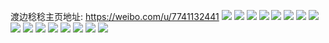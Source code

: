 渡边稔稔主页地址: https://weibo.com/u/7741132441 
![](https://wx4.sinaimg.cn/mw2000/008rT0aRly1h95xu8ylssj30u01u0qiy.jpg) 
![](https://wx4.sinaimg.cn/mw2000/008rT0aRly1h95xubkfu1j31400u0gxt.jpg) 
![](https://wx4.sinaimg.cn/mw2000/008rT0aRly1h95xu9mz5vj30sw0ld78x.jpg) 
![](https://wx4.sinaimg.cn/mw2000/008rT0aRly1h95xu9c22sj30tg0mwgrt.jpg) 
![](https://wx4.sinaimg.cn/mw2000/008rT0aRly1h95xucnasej31e8334e81.jpg) 
![](https://wx4.sinaimg.cn/mw2000/008rT0aRly1h95xud5zs7j31400u049y.jpg) 
![](https://wx4.sinaimg.cn/mw2000/008rT0aRly1h95xub33x2j32c03404qr.jpg) 
![](https://wx4.sinaimg.cn/mw2000/008rT0aRly1h95xudw9euj30u0140wo7.jpg) 
![](https://wx4.sinaimg.cn/mw2000/008rT0aRly1h95xx1drdxj30gg0tgn6u.jpg) 
![](https://wx4.sinaimg.cn/mw2000/008rT0aRly1h7wc8ioz9qj30u0191ju8.jpg) 
![](https://wx4.sinaimg.cn/mw2000/008rT0aRly1h5y1pv9850j30jg0k2gsa.jpg) 
![](https://wx4.sinaimg.cn/mw2000/008rT0aRgy1h5kkxc6qonj33341p44qq.jpg) 
![](https://wx4.sinaimg.cn/mw2000/008rT0aRgy1h4mytwtdo8j31hg1hg1kx.jpg) 
![](https://wx4.sinaimg.cn/mw2000/008rT0aRgy1h4myu662ofj31jk110agw.jpg) 
![](https://wx4.sinaimg.cn/mw2000/008rT0aRgy1h4myu8soy5j31hc0vgzu1.jpg) 
![](https://wx4.sinaimg.cn/mw2000/008rT0aRgy1h4myuc3gbpj30tg158q7n.jpg) 
